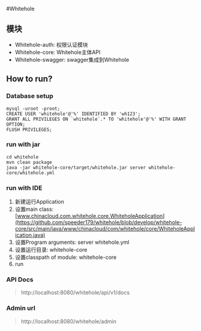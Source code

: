 #Whitehole


## 模块
- Whitehole-auth: 权限认证模块
- Whitehole-core: Whitehole主体API
- Whitehole-swagger: swagger集成到Whitehole


## How to run?

### Database setup
```shell
mysql -uroot -proot;
CREATE USER 'whitehole'@'%' IDENTIFIED BY 'wh123';
GRANT ALL PRIVILEGES ON `whitehole`.* TO 'whitehole'@'%' WITH GRANT OPTION;
FLUSH PRIVILEGES;
```

### run with jar
```shell
cd whitehole
mvn clean package
java -jar whitehole-core/target/whitehole.jar server whitehole-core/whitehole.yml
```

### run with IDE
1. 新建运行Application
2. 设置main class: [www.chinacloud.com.whitehole.core.WhiteholeApplication](https://github.com/speeder179/whitehole/blob/develop/whitehole-core/src/main/java/www/chinacloud/com/whitehole/core/WhiteholeApplication.java)
3. 设置Program arguments: server whitehole.yml
4. 设置运行目录: whitehole-core
5. 设置classpath of module: whitehole-core
6. run

### API Docs
>http://localhost:8080/whitehole/api/v1/docs

### Admin url
>http://localhost:8080/whitehole/admin